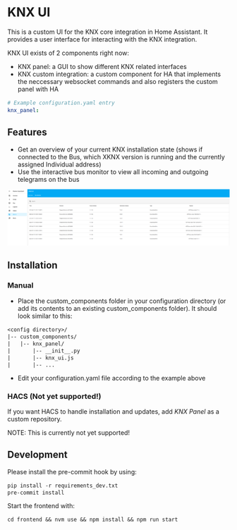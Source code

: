# KNX UI

This is a custom UI for the KNX core integration in Home Assistant. It provides a user interface for interacting with the
KNX integration.

KNX UI exists of 2 components right now:
* KNX panel: a GUI to show different KNX related interfaces
* KNX custom integration: a custom component for HA that implements the neccessary websocket commands and also registers the custom panel with HA

```yaml
# Example configuration.yaml entry
knx_panel:
```

## Features

* Get an overview of your current KNX installation state (shows if connected to the Bus, which XKNX version is running and the currently assigned Individual address)
* Use the interactive bus monitor to view all incoming and outgoing telegrams on the bus

![Bus Monitor](./screenshots/bus_monitor.png?raw=true)

## Installation

### Manual

- Place the custom_components folder in your configuration directory (or add its contents to an existing custom_components folder). It should look similar to this:

```
<config directory>/
|-- custom_components/
|   |-- knx_panel/
|       |-- __init__.py
|       |-- knx_ui.js
|       |-- ...
```

- Edit your configuration.yaml file according to the example above


### HACS (Not yet supported!)

If you want HACS to handle installation and updates, add _KNX Panel_ as a custom repository.

NOTE: This is currently not yet supported!



## Development

Please install the pre-commit hook by using:

    pip install -r requirements_dev.txt
    pre-commit install

Start the frontend with:

    cd frontend && nvm use && npm install && npm run start